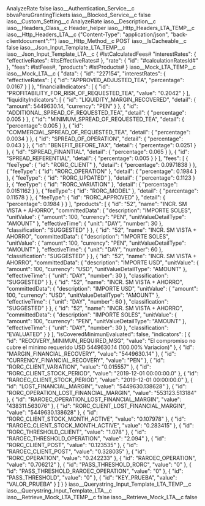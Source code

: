 <?xml version="1.0" encoding="UTF-8"?>
<CustomMetadata xmlns="http://soap.sforce.com/2006/04/metadata" xmlns:xsi="http://www.w3.org/2001/XMLSchema-instance" xmlns:xsd="http://www.w3.org/2001/XMLSchema">
    <label>AnalyzeRate</label>
    <protected>false</protected>
    <values>
        <field>iaso__Authentication_Service__c</field>
        <value xsi:type="xsd:string">bbvaPeruGrantingTickets</value>
    </values>
    <values>
        <field>iaso__Blocked_Service__c</field>
        <value xsi:type="xsd:boolean">false</value>
    </values>
    <values>
        <field>iaso__Custom_Setting__c</field>
        <value xsi:type="xsd:string">AnalyzeRate</value>
    </values>
    <values>
        <field>iaso__Description__c</field>
        <value xsi:nil="true"/>
    </values>
    <values>
        <field>iaso__Headers_Class__c</field>
        <value xsi:type="xsd:string">Header_helper</value>
    </values>
    <values>
        <field>iaso__Http_Headers_LTA_TEMP__c</field>
        <value xsi:nil="true"/>
    </values>
    <values>
        <field>iaso__Http_Headers_LTA__c</field>
        <value xsi:type="xsd:string">{&quot;Content-Type&quot;: &quot;application/json&quot;, &quot;back-clientdocument&quot;:&quot;&quot;}</value>
    </values>
    <values>
        <field>iaso__Http_Method__c</field>
        <value xsi:type="xsd:string">POST</value>
    </values>
    <values>
        <field>iaso__IsCacheable__c</field>
        <value xsi:type="xsd:boolean">false</value>
    </values>
    <values>
        <field>iaso__Json_Input_Template_LTA_TEMP__c</field>
        <value xsi:nil="true"/>
    </values>
    <values>
        <field>iaso__Json_Input_Template_LTA__c</field>
        <value xsi:type="xsd:string">{
	#lstCalculatedFees#
	&quot;interestRates&quot;: {
		&quot;effectiveRates&quot;: #ltsEffectiveRates#
	},
	&quot;rate&quot;: {
		&quot;id&quot;: &quot;#calculationRatesId#&quot;
	},
	&quot;fees&quot;: #lstFees#,
	&quot;products&quot;: #lstProducts#
}</value>
    </values>
    <values>
        <field>iaso__Mock_LTA_TEMP__c</field>
        <value xsi:nil="true"/>
    </values>
    <values>
        <field>iaso__Mock_LTA__c</field>
        <value xsi:type="xsd:string">{
    &quot;data&quot;: {
        &quot;id&quot;: &quot;227154&quot;,
        &quot;interestRates&quot;: {
            &quot;effectiveRates&quot;: [
                {
                    &quot;id&quot;: &quot;APPROVED_ADJUSTED_TEA&quot;,
                    &quot;percentage&quot;: 0.0167
                }
            ]
        },
        &quot;financialIndicators&quot;: [
            {
                &quot;id&quot;: &quot;PROFITABILITY_FOR_RISK_OF_REQUESTED_TEA&quot;,
                &quot;value&quot;: &quot;0.2042&quot;
            }
        ],
        &quot;liquidityIndicators&quot;: [
            {
                &quot;id&quot;: &quot;LIQUIDITY_MARGIN_RECOVERED&quot;,
                &quot;detail&quot;: {
                    &quot;amount&quot;: 5449630.14,
                    &quot;currency&quot;: &quot;PEN&quot;
                }
            },
            {
                &quot;id&quot;: &quot;ADDITIONAL_SPREAD_OF_REQUESTED_TEA&quot;,
                &quot;detail&quot;: {
                    &quot;percentage&quot;: 0.005
                }
            },
            {
                &quot;id&quot;: &quot;MINIMUM_SPREAD_OF_REQUESTED_TEA&quot;,
                &quot;detail&quot;: {
                    &quot;percentage&quot;: 0.005
                }
            },
            {
                &quot;id&quot;: &quot;COMMERCIAL_SPREAD_OF_REQUESTED_TEA&quot;,
                &quot;detail&quot;: {
                    &quot;percentage&quot;: 0.0034
                }
            },
            {
                &quot;id&quot;: &quot;SPREAD_OF_OPERATION&quot;,
                &quot;detail&quot;: {
                    &quot;percentage&quot;: 0.043
                }
            },
            {
                &quot;id&quot;: &quot;BENEFIT_BEFORE_TAX&quot;,
                &quot;detail&quot;: {
                    &quot;percentage&quot;: 0.0251
                }
            },
            {
                &quot;id&quot;: &quot;SPREAD_FINANTIAL&quot;,
                &quot;detail&quot;: {
                    &quot;percentage&quot;: 0.065
                }
            },
            {
                &quot;id&quot;: &quot;SPREAD_REFERENTIAL&quot;,
                &quot;detail&quot;: {
                    &quot;percentage&quot;: 0.005
                }
            }
        ],
        &quot;fees&quot;: [
            {
                &quot;feeType&quot;: {
                    &quot;id&quot;: &quot;RORC_CLIENT&quot;
                },
                &quot;detail&quot;: {
                    &quot;percentage&quot;: 0.0971838
                }
            },
            {
                &quot;feeType&quot;: {
                    &quot;id&quot;: &quot;RORC_OPERATION&quot;
                },
                &quot;detail&quot;: {
                    &quot;percentage&quot;: 0.1984
                }
            },
            {
                &quot;feeType&quot;: {
                    &quot;id&quot;: &quot;RORC_UPDATED&quot;
                },
                &quot;detail&quot;: {
                    &quot;percentage&quot;: 0.1123
                }
            },
            {
                &quot;feeType&quot;: {
                    &quot;id&quot;: &quot;RORC_VARIATION&quot;
                },
                &quot;detail&quot;: {
                    &quot;percentage&quot;: 0.0151162
                }
            },
            {
                &quot;feeType&quot;: {
                    &quot;id&quot;: &quot;RORC_MODEL&quot;
                },
                &quot;detail&quot;: {
                    &quot;percentage&quot;: 0.11578
                }
            },
            {
                &quot;feeType&quot;: {
                    &quot;id&quot;: &quot;RORC_APPROVED&quot;
                },
                &quot;detail&quot;: {
                    &quot;percentage&quot;: 0.1984
                }
            }
        ],
        &quot;products&quot;: [
            {
                &quot;id&quot;: &quot;52&quot;,
                &quot;name&quot;: &quot;INCR. SM VISTA + AHORRO&quot;,
                &quot;committedData&quot;: {
                    &quot;description&quot;: &quot;IMPORTE SOLES&quot;,
                    &quot;unitValue&quot;: {
                        &quot;amount&quot;: 100,
                        &quot;currency&quot;: &quot;PEN&quot;,
                        &quot;unitValueDetailType&quot;: &quot;AMOUNT&quot;
                    },
                    &quot;effectiveTime&quot;: {
                        &quot;unit&quot;: &quot;DAY&quot;,
                        &quot;number&quot;: 30
                    },
                    &quot;classification&quot;: &quot;SUGGESTED&quot;
                }
            },
            {
                &quot;id&quot;: &quot;52&quot;,
                &quot;name&quot;: &quot;INCR. SM VISTA + AHORRO&quot;,
                &quot;committedData&quot;: {
                    &quot;description&quot;: &quot;IMPORTE SOLES&quot;,
                    &quot;unitValue&quot;: {
                        &quot;amount&quot;: 100,
                        &quot;currency&quot;: &quot;PEN&quot;,
                        &quot;unitValueDetailType&quot;: &quot;AMOUNT&quot;
                    },
                    &quot;effectiveTime&quot;: {
                        &quot;unit&quot;: &quot;DAY&quot;,
                        &quot;number&quot;: 60
                    },
                    &quot;classification&quot;: &quot;SUGGESTED&quot;
                }
            },
            {
                &quot;id&quot;: &quot;52&quot;,
                &quot;name&quot;: &quot;INCR. SM VISTA + AHORRO&quot;,
                &quot;committedData&quot;: {
                    &quot;description&quot;: &quot;IMPORTE USD&quot;,
                    &quot;unitValue&quot;: {
                        &quot;amount&quot;: 100,
                        &quot;currency&quot;: &quot;USD&quot;,
                        &quot;unitValueDetailType&quot;: &quot;AMOUNT&quot;
                    },
                    &quot;effectiveTime&quot;: {
                        &quot;unit&quot;: &quot;DAY&quot;,
                        &quot;number&quot;: 30
                    },
                    &quot;classification&quot;: &quot;SUGGESTED&quot;
                }
            },
            {
                &quot;id&quot;: &quot;52&quot;,
                &quot;name&quot;: &quot;INCR. SM VISTA + AHORRO&quot;,
                &quot;committedData&quot;: {
                    &quot;description&quot;: &quot;IMPORTE USD&quot;,
                    &quot;unitValue&quot;: {
                        &quot;amount&quot;: 100,
                        &quot;currency&quot;: &quot;USD&quot;,
                        &quot;unitValueDetailType&quot;: &quot;AMOUNT&quot;
                    },
                    &quot;effectiveTime&quot;: {
                        &quot;unit&quot;: &quot;DAY&quot;,
                        &quot;number&quot;: 60
                    },
                    &quot;classification&quot;: &quot;SUGGESTED&quot;
                }
            },
            {
                &quot;id&quot;: &quot;52&quot;,
                &quot;name&quot;: &quot;INCR. SM VISTA + AHORRO&quot;,
                &quot;committedData&quot;: {
                    &quot;description&quot;: &quot;IMPORTE SOLES&quot;,
                    &quot;unitValue&quot;: {
                        &quot;amount&quot;: 100,
                        &quot;currency&quot;: &quot;PEN&quot;,
                        &quot;unitValueDetailType&quot;: &quot;AMOUNT&quot;
                    },
                    &quot;effectiveTime&quot;: {
                        &quot;unit&quot;: &quot;DAY&quot;,
                        &quot;number&quot;: 30
                    },
                    &quot;classification&quot;: &quot;EVALUATED&quot;
                }
            }
        ],
        &quot;isCoveredMinimunEvaluated&quot;: false,
        &quot;indicators&quot;: [
            {
                &quot;id&quot;: &quot;RECOVERY_MINIMUN_REQUIRED_MSG&quot;,
                &quot;value&quot;: &quot;El compromiso no cubre el minimo requerido USD 5449630.14 (100.00% Variacion)&quot;
            },
            {
                &quot;id&quot;: &quot;MARGIN_FINANCIAL_RECOVERY&quot;,
                &quot;value&quot;: &quot;5449630.14&quot;
            },
            {
                &quot;id&quot;: &quot;CURRENCY_FINANCIAL_RECOVERY&quot;,
                &quot;value&quot;: &quot;PEN&quot;
            },
            {
                &quot;id&quot;: &quot;RORC_CLIENT_VARIATION&quot;,
                &quot;value&quot;: &quot;0.015557&quot;
            },
            {
                &quot;id&quot;: &quot;RORC_CLIENT_STOCK_PERIOD&quot;,
                &quot;value&quot;: &quot;2019-12-01 00:00:00.0&quot;
            },
            {
                &quot;id&quot;: &quot;RAROEC_CLIENT_STOCK_PERIOD&quot;,
                &quot;value&quot;: &quot;2019-12-01 00:00:00.0&quot;
            },
            {
                &quot;id&quot;: &quot;LOST_FINANCIAL_MARGIN&quot;,
                &quot;value&quot;: &quot;5449630.138628&quot;
            },
            {
                &quot;id&quot;: &quot;RORC_OPERATION_LOST_FINANCIAL_MARGIN&quot;,
                &quot;value&quot;: &quot;553123.513184&quot;
            },
            {
                &quot;id&quot;: &quot;RAROEC_OPERATION_LOST_FINANCIAL_MARGIN&quot;,
                &quot;value&quot;: &quot;438311.563076&quot;
            },
            {
                &quot;id&quot;: &quot;RORC_CLIENT_LOST_FINANCIAL_MARGIN&quot;,
                &quot;value&quot;: &quot;5449630.138628&quot;
            },
            {
                &quot;id&quot;: &quot;RORC_CLIENT_STOCK_MONTH_ACTIVE&quot;,
                &quot;value&quot;: &quot;0.107978&quot;
            },
            {
                &quot;id&quot;: &quot;RAROEC_CLIENT_STOCK_MONTH_ACTIVE&quot;,
                &quot;value&quot;: &quot;0.283415&quot;
            },
            {
                &quot;id&quot;: &quot;RORC_THRESHOLD_CLIENT&quot;,
                &quot;value&quot;: &quot;1.078&quot;
            },
            {
                &quot;id&quot;: &quot;RAROEC_THRESHOLD_OPERATION&quot;,
                &quot;value&quot;: &quot;2.094&quot;
            },
            {
                &quot;id&quot;: &quot;RORC_CLIENT_POST&quot;,
                &quot;value&quot;: &quot;0.123535&quot;
            },
            {
                &quot;id&quot;: &quot;RAROEC_CLIENT_POST&quot;,
                &quot;value&quot;: &quot;0.328035&quot;
            },
            {
                &quot;id&quot;: &quot;RORC_OPERATION&quot;,
                &quot;value&quot;: &quot;0.242233&quot;
            },
            {
                &quot;id&quot;: &quot;RAROEC_OPERATION&quot;,
                &quot;value&quot;: &quot;0.706212&quot;
            },
            {
                &quot;id&quot;: &quot;PASS_THRESHOLD_RORC&quot;,
                &quot;value&quot;: &quot;0&quot;
            },
            {
                &quot;id&quot;: &quot;PASS_THRESHOLD_RAROEC_OPERATION&quot;,
                &quot;value&quot;: &quot;0&quot;
            },
            {
                &quot;id&quot;: &quot;PASS_THRESHOLD&quot;,
                &quot;value&quot;: &quot;0&quot;
            },
            {
                &quot;id&quot;: &quot;KEY_PRUEBA&quot;,
                &quot;value&quot;: &quot;VALOR_PRUEBA&quot;
            }
        ]
    }
}</value>
    </values>
    <values>
        <field>iaso__Querystring_Input_Template_LTA_TEMP__c</field>
        <value xsi:nil="true"/>
    </values>
    <values>
        <field>iaso__Querystring_Input_Template_LTA__c</field>
        <value xsi:nil="true"/>
    </values>
    <values>
        <field>iaso__Retrieve_Mock_LTA_TEMP__c</field>
        <value xsi:type="xsd:boolean">false</value>
    </values>
    <values>
        <field>iaso__Retrieve_Mock_LTA__c</field>
        <value xsi:type="xsd:boolean">false</value>
    </values>
</CustomMetadata>
